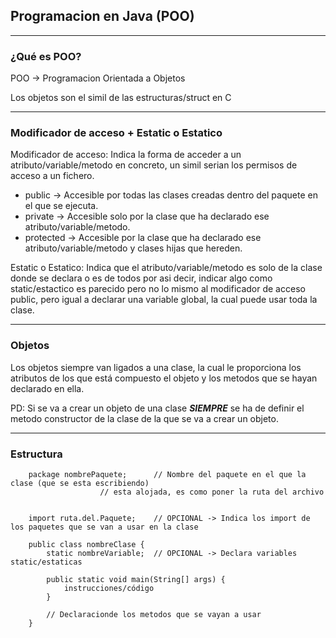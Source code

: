 ## Programacion en Java (POO)
---
### ¿Qué es POO?

POO -> Programacion Orientada a Objetos

Los objetos son el simil de las estructuras/struct en C

---
### Modificador de acceso + Estatic o Estatico

Modificador de acceso: Indica la forma de acceder a un atributo/variable/metodo en concreto, un simil serian los permisos de acceso a un fichero.
+ public	-> Accesible por todas las clases creadas dentro del paquete en el que se ejecuta.
+ private	-> Accesible solo por la clase que ha declarado ese atributo/variable/metodo.
+ protected	-> Accesible por la clase que ha declarado ese atributo/variable/metodo y clases hijas que hereden.

Estatic o Estatico: Indica que el atributo/variable/metodo es solo de la clase donde se declara o es de todos por asi decir, indicar algo como static/estactico es parecido pero no lo mismo al modificador de acceso public, pero igual a declarar una variable global, la cual puede usar toda la clase.

---
### Objetos

Los objetos siempre van ligados a una clase, la cual le proporciona los atributos de los que está compuesto el objeto y los metodos que se hayan declarado en ella.

PD: Si se va a crear un objeto de una clase *__SIEMPRE__* se ha de definir el metodo constructor de la clase de la que se va a crear un objeto.

---
### Estructura

```
	package nombrePaquete;		// Nombre del paquete en el que la clase (que se esta escribiendo)
					// esta alojada, es como poner la ruta del archivo


	import ruta.del.Paquete;	// OPCIONAL -> Indica los import de los paquetes que se van a usar en la clase

	public class nombreClase {
		static nombreVariable;	// OPCIONAL -> Declara variables static/estaticas
		
		public static void main(String[] args) {
			instrucciones/código
		}
		
		// Declaracionde los metodos que se vayan a usar
	}
```
